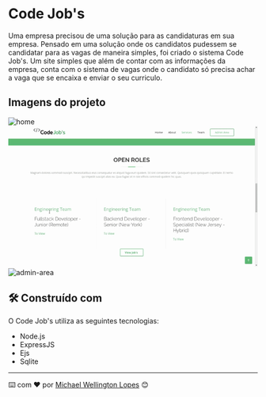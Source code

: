 # Code Job's

Uma empresa precisou de uma solução para as candidaturas em sua empresa. Pensado em uma solução onde os candidatos pudessem se candidatar para as vagas de maneira simples, foi criado o sistema Code Job's. Um site simples que além de contar com as informações da empresa, conta com o sistema de vagas onde o candidato só precisa achar a vaga que se encaixa e enviar o seu curriculo.

## Imagens do projeto

<img src="./.github/codejobs01.gif" alt="home">
<img src="./.github/codejobs02.gif" alt="vagas">
<img src="./.github/codejobs03.gif" alt="admin-area">

## 🛠️ Construído com

O Code Job's utiliza as seguintes tecnologias:

* Node.js
* ExpressJS
* Ejs
* Sqlite

---
⌨️ com ❤️ por [Michael Wellington Lopes](https://github.com/michaelwell23) 😊